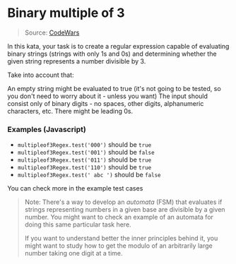 # Binary multiple of 3

> Source: [CodeWars](https://www.codewars.com/kata/54de279df565808f8b00126a)

In this kata, your task is to create a regular expression capable of evaluating binary strings
(strings with only 1s and 0s) and determining whether the given string represents a number divisible by 3.

Take into account that:

An empty string might be evaluated to true (it's not going to be tested, so you don't need to worry about it - unless you want)
The input should consist only of binary digits - no spaces, other digits, alphanumeric characters, etc.
There might be leading 0s.

### Examples (Javascript)

- `multipleof3Regex.test('000')` should be `true`
- `multipleof3Regex.test('001')` should be `false`
- `multipleof3Regex.test('011')` should be `true`
- `multipleof3Regex.test('110')` should be `true`
- `multipleof3Regex.test(' abc ')` should be `false`

You can check more in the example test cases

> Note: There's a way to develop an _automata_ (FSM) that evaluates if strings representing numbers in a given base are divisible by a given number. You might want to check an example of an automata for doing this same particular task here.
>
> If you want to understand better the inner principles behind it, you might want to study how to get the modulo of an arbitrarily large number taking one digit at a time.